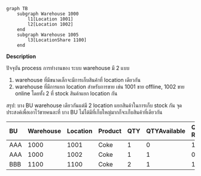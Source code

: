 ```mermaid
graph TB
    subgraph Warehouse 1000
        l1[Location 1001]
        l2[Location 1002]
    end
    subgraph Warehouse 1005
        l3[LocationShare 1100]
    end
```

**Description**

ปัจจุบัน process การทำงานของ ระบบ warehouse มี 2 แบบ

1. warehouse ที่มีขนาดเล็กจะมีการเก็บสินค้าที่ location เดียวกัน
2. warehouse ที่มีการแยก location สำหรับการขาย เช่น 1001 ขาย offline, 1002 ขาย online โดยทั้ง 2 ที่ stock สินค้าแยก location กัน

สรุป: บาง BU warehouse เดียวกันแต่มี 2 location แยกสินค้าในการเก็บ stock กัน จุดประสงค์เพื่อเอาไว้ขายคนละที่
บาง BU ไม่ได้มีที่เก็บใหญ่มากก็จะเก็บสินค้าที่เดียวกัน


| BU | Warehouse | Location | Product | QTY | QTYAvailable | QTY Reserver |
| :- | :- | :- | :- | :- | :- | :- |
| AAA | 1000 | 1001 | Coke | 1 | 0 | 1 |
| AAA | 1000 | 1002 | Coke | 1 | 1 | 0 |
| BBB | 1100 | 1100 | Coke | 2 | 1 | 1 |